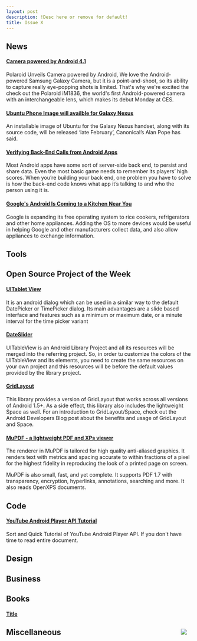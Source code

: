 ```yaml
---
layout: post
description: !Desc here or remove for default!
title: Issue X
---
```

## News

#### [Camera powered by Android 4.1](http://mashable.com/2013/01/07/polaroid-android-camera/)
Polaroid Unveils Camera powered by Android, We love the Android-powered Samsung Galaxy Camera, but it is a point-and-shoot, so its ability to capture really eye-popping shots is limited. That's why we're excited the check out the Polaroid iM1836, the world's first Android-powered camera with an interchangeable lens, which makes its debut Monday at CES.

#### [Ubuntu Phone Image will availble for Galaxy Nexus](http://www.omgubuntu.co.uk/2013/01/ubuntu-phone-download-will-be-ready-late-february)
An installable image of Ubuntu for the Galaxy Nexus handset, along with its source code, will be released ‘late February’, Canonical’s Alan Pope has said.

#### [Verifying Back-End Calls from Android Apps](http://android-developers.blogspot.in/2013/01/verifying-back-end-calls-from-android.html)
Most Android apps have some sort of server-side back end, to persist and share data. Even the most basic game needs to remember its players’ high scores. When you’re building your back end, one problem you have to solve is how the back-end code knows what app it’s talking to and who the person using it is.

#### [Google's Android Is Coming to a Kitchen Near You](http://mashable.com/2013/01/09/google-android-rice-cookers/)
Google is expanding its free operating system to rice cookers, refrigerators and other home appliances. Adding the OS to more devices would be useful in helping Google and other manufacturers collect data, and also allow appliances to exchange information.

## Tools

## Open Source Project of the Week

#### [UITablet View ](https://github.com/thiagolocatelli/android-uitableview)
It is an android dialog which can be used in a similar way to the default DatePicker or TimePicker dialog. Its main advantages are a slide based interface and features such as a minimum or maximum date, or a minute interval for the time picker variant 
 
#### [DateSlider](https://github.com/bendemboski/DateSlider)
UITableView is an Android Library Project and all its resources will be merged into the referring project. So, in order tu customize the colors of the UITableView and its elements, you need to create the same resources on your own project and this resources will be before the default values provided by the library project.

#### [GridLayout](https://github.com/dlew/android-gridlayout)
This library provides a version of GridLayout that works across all versions of Android 1.5+. As a side effect, this library also includes the lightweight Space as well. For an introduction to GridLayout/Space, check out the Android Developers Blog post about the benefits and usage of GridLayout and Space.


#### [MuPDF - a lightweight PDF and XPs viewer](http://code.google.com/p/mupdf/)
The renderer in MuPDF is tailored for high quality anti-aliased graphics. It renders text with metrics and spacing accurate to within fractions of a pixel for the highest fidelity in reproducing the look of a printed page on screen.

MuPDF is also small, fast, and yet complete. It supports PDF 1.7 with transparency, encryption, hyperlinks, annotations, searching and more. It also reads OpenXPS documents.



## Code

#### [YouTube Android Player API Tutorial](http://kpbird.blogspot.in/2012/12/youtube-android-player-api-tutorial.html)
Sort and Quick Tutorial of YouTube Android Player API. If you don't have time to read entire document.

## Design

## Business

## Books

#### [Title](Link)
<img src="url" style="float: right; margin: 1em;" /> 


## Miscellaneous

